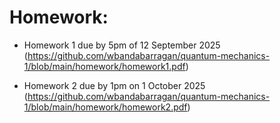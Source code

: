 # Homework:

- Homework 1 due by 5pm of 12 September 2025 (https://github.com/wbandabarragan/quantum-mechanics-1/blob/main/homework/homework1.pdf)

- Homework 2 due by 1pm on 1 October 2025 (https://github.com/wbandabarragan/quantum-mechanics-1/blob/main/homework/homework2.pdf)
